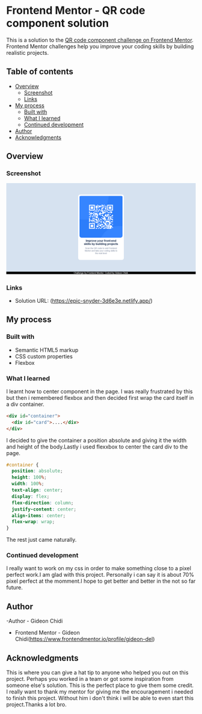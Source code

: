 # Frontend Mentor - QR code component solution

This is a solution to the [QR code component challenge on Frontend Mentor](https://www.frontendmentor.io/challenges/qr-code-component-iux_sIO_H). Frontend Mentor challenges help you improve your coding skills by building realistic projects.

## Table of contents

- [Overview](#overview)
  - [Screenshot](#screenshot)
  - [Links](#links)
- [My process](#my-process)
  - [Built with](#built-with)
  - [What I learned](#what-i-learned)
  - [Continued development](#continued-development)
- [Author](#author)
- [Acknowledgments](#acknowledgments)

## Overview

### Screenshot

![](./design/Solution.png)

### Links

- Solution URL: (https://epic-snyder-3d6e3e.netlify.app/)

## My process

### Built with

- Semantic HTML5 markup
- CSS custom properties
- Flexbox

### What I learned

I learnt how to center component in the page. I was really frustrated by this but then i remembered flexbox and then decided first wrap the card itself in a div container.

```html
<div id="container">
  <div id="card">....</div>
</div>
```

I decided to give the container a position absolute and giving it the width and height of the body.Lastly i used flexxbox to center the card div to the page.

```css
#container {
  position: absolute;
  height: 100%;
  width: 100%;
  text-align: center;
  display: flex;
  flex-direction: column;
  justify-content: center;
  align-items: center;
  flex-wrap: wrap;
}
```

The rest just came naturally.

### Continued development

I really want to work on my css in order to make something close to a pixel perfect work.I am glad with this project. Personally i can say it is about 70% pixel perfect at the momment.I hope to get better and better in the not so far future.

## Author

-Author - Gideon Chidi

- Frontend Mentor - Gideon Chidi(https://www.frontendmentor.io/profile/gideon-del)

## Acknowledgments

This is where you can give a hat tip to anyone who helped you out on this project. Perhaps you worked in a team or got some inspiration from someone else's solution. This is the perfect place to give them some credit.
I really want to thank my mentor for giving me the encouragement i needed to finish this project. Without him i don't think i will be able to even start this project.Thanks a lot bro.
